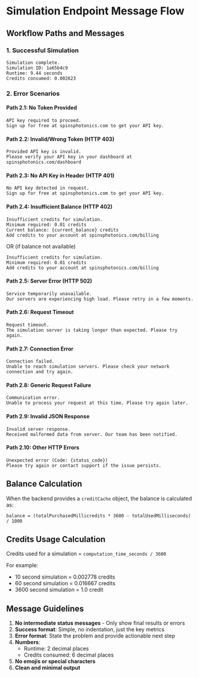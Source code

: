 # Simulation Endpoint Message Flow

## Workflow Paths and Messages

### 1. Successful Simulation
```
Simulation complete.
Simulation ID: 1a65b4c9
Runtime: 9.44 seconds
Credits consumed: 0.002623
```

### 2. Error Scenarios

#### Path 2.1: No Token Provided
```
API key required to proceed.
Sign up for free at spinsphotonics.com to get your API key.
```

#### Path 2.2: Invalid/Wrong Token (HTTP 403)
```
Provided API key is invalid.
Please verify your API key in your dashboard at spinsphotonics.com/dashboard
```

#### Path 2.3: No API Key in Header (HTTP 401)
```
No API key detected in request.
Sign up for free at spinsphotonics.com to get your API key.
```

#### Path 2.4: Insufficient Balance (HTTP 402)
```
Insufficient credits for simulation.
Minimum required: 0.01 credits
Current balance: {current_balance} credits
Add credits to your account at spinsphotonics.com/billing
```
OR (if balance not available)
```
Insufficient credits for simulation.
Minimum required: 0.01 credits
Add credits to your account at spinsphotonics.com/billing
```

#### Path 2.5: Server Error (HTTP 502)
```
Service temporarily unavailable.
Our servers are experiencing high load. Please retry in a few moments.
```

#### Path 2.6: Request Timeout
```
Request timeout.
The simulation server is taking longer than expected. Please try again.
```

#### Path 2.7: Connection Error
```
Connection failed.
Unable to reach simulation servers. Please check your network connection and try again.
```

#### Path 2.8: Generic Request Failure
```
Communication error.
Unable to process your request at this time. Please try again later.
```

#### Path 2.9: Invalid JSON Response
```
Invalid server response.
Received malformed data from server. Our team has been notified.
```

#### Path 2.10: Other HTTP Errors
```
Unexpected error (Code: {status_code})
Please try again or contact support if the issue persists.
```

## Balance Calculation

When the backend provides a `creditCache` object, the balance is calculated as:
```
balance = (totalPurchasedMillicredits * 3600 - totalUsedMilliseconds) / 1000
```

## Credits Usage Calculation

Credits used for a simulation = `computation_time_seconds / 3600`

For example:
- 10 second simulation = 0.002778 credits
- 60 second simulation = 0.016667 credits
- 3600 second simulation = 1.0 credit

## Message Guidelines

1. **No intermediate status messages** - Only show final results or errors
2. **Success format**: Simple, no indentation, just the key metrics
3. **Error format**: State the problem and provide actionable next step
4. **Numbers**:
   - Runtime: 2 decimal places
   - Credits consumed: 6 decimal places
5. **No emojis or special characters**
6. **Clean and minimal output**